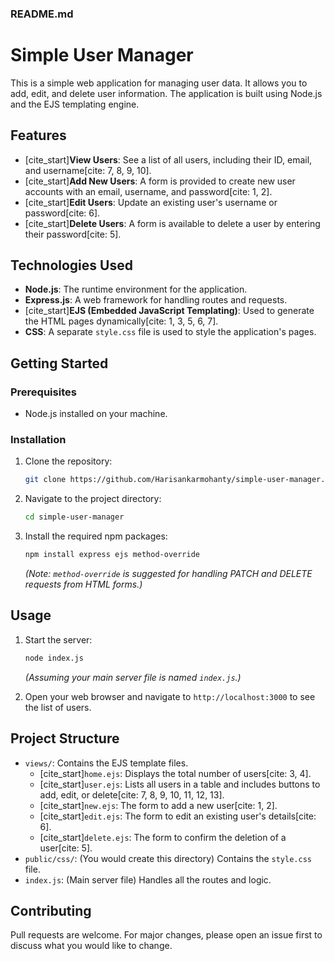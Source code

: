 ### **README.md**

# Simple User Manager

This is a simple web application for managing user data. It allows you to add, edit, and delete user information. The application is built using Node.js and the EJS templating engine.

## Features

  - [cite\_start]**View Users**: See a list of all users, including their ID, email, and username[cite: 7, 8, 9, 10].
  - [cite\_start]**Add New Users**: A form is provided to create new user accounts with an email, username, and password[cite: 1, 2].
  - [cite\_start]**Edit Users**: Update an existing user's username or password[cite: 6].
  - [cite\_start]**Delete Users**: A form is available to delete a user by entering their password[cite: 5].

## Technologies Used

  - **Node.js**: The runtime environment for the application.
  - **Express.js**: A web framework for handling routes and requests.
  - [cite\_start]**EJS (Embedded JavaScript Templating)**: Used to generate the HTML pages dynamically[cite: 1, 3, 5, 6, 7].
  - **CSS**: A separate `style.css` file is used to style the application's pages.

## Getting Started

### Prerequisites

  - Node.js installed on your machine.

### Installation

1.  Clone the repository:
    ```bash
    git clone https://github.com/Harisankarmohanty/simple-user-manager.git
    ```
2.  Navigate to the project directory:
    ```bash
    cd simple-user-manager
    ```
3.  Install the required npm packages:
    ```bash
    npm install express ejs method-override
    ```
    *(Note: `method-override` is suggested for handling PATCH and DELETE requests from HTML forms.)*

## Usage

1.  Start the server:

    ```bash
    node index.js
    ```

    *(Assuming your main server file is named `index.js`.)*

2.  Open your web browser and navigate to `http://localhost:3000` to see the list of users.

## Project Structure

  - `views/`: Contains the EJS template files.
      - [cite\_start]`home.ejs`: Displays the total number of users[cite: 3, 4].
      - [cite\_start]`user.ejs`: Lists all users in a table and includes buttons to add, edit, or delete[cite: 7, 8, 9, 10, 11, 12, 13].
      - [cite\_start]`new.ejs`: The form to add a new user[cite: 1, 2].
      - [cite\_start]`edit.ejs`: The form to edit an existing user's details[cite: 6].
      - [cite\_start]`delete.ejs`: The form to confirm the deletion of a user[cite: 5].
  - `public/css/`: (You would create this directory) Contains the `style.css` file.
  - `index.js`: (Main server file) Handles all the routes and logic.

## Contributing

Pull requests are welcome. For major changes, please open an issue first to discuss what you would like to change.
